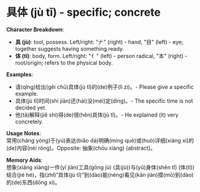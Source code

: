 # **具体 (jù tǐ) - specific; concrete**

**Character Breakdown**:  
- **具 (jù)**: tool, possess. Left/right: "𠂇" (right) - hand, "目" (left) - eye; together suggests having something ready.  
- **体 (tǐ)**: body, form. Left/right: "亻" (left) - person radical, "本" (right) - root/origin; refers to the physical body.

**Examples**:  
- 请(qǐng)给出(gěi chū)具体(jù tǐ)的(de)例子(lì zi)。- Please give a specific example.  
- 具体(jù tǐ)时间(shí jiān)还(hái)没(méi)定(dìng)。- The specific time is not decided yet.  
- 他(tā)解释(jiě shì)得(de)很(hěn)具体(jù tǐ)。- He explained (it) very concretely.

**Usage Notes**:  
常用(cháng yòng)于(yú)表达(biǎo dá)明确(míng què)或(huò)详细(xiáng xì)的(de)内容(nèi róng)。Opposite: 抽象(chōu xiàng) (abstract)。

**Memory Aids**:  
想象(xiǎng xiàng)一件(yī jiàn)工具(gōng jù) (具(jù))与(yǔ)身体(shēn tǐ) (体(tǐ))结合(jié hé)，指(zhǐ)“具体(jù tǐ)”到(dào)能(néng)看见(kàn jiàn)摸(mō)到(dào)的(de)东西(dōng xi)。